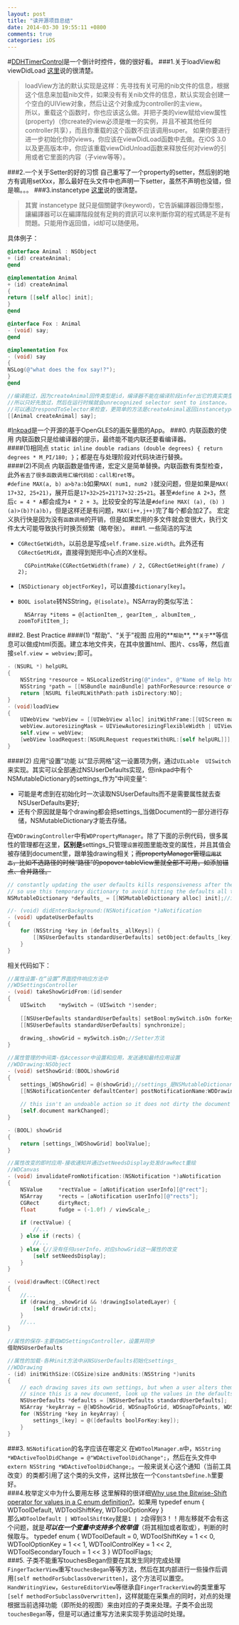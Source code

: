 ```yaml
---
layout: post
title: "读开源项目总结"
date: 2014-03-30 19:55:11 +0800
comments: true
categories: iOS 
---
```

<!--more-->
#[DDHTimerControl](https://github.com/dasdom/DDHTimerControl)是一个倒计时控件，做的很好看。
###1.关于loadView和viewDidLoad
[这里](http://www.dreamingwish.com/frontui/article/default/correct-online-information-error-loadview-viewdidload-viewdidunload.html)说的很清楚。  

> loadView方法的默认实现是这样：先寻找有关可用的nib文件的信息，根据这个信息来加载nib文件，如果没有有关nib文件的信息，默认实现会创建一个空白的UIView对象，然后让这个对象成为controller的主view。   
所以，重载这个函数时，你也应该这么做。并把子类的view赋给view属性(property)（你create的view必须是唯一的实例，并且不被其他任何controller共享），而且你重载的这个函数不应该调用super。
如果你要进行进一步初始化你的views，你应该在viewDidLoad函数中去做。在iOS 3.0以及更高版本中，你应该重载viewDidUnload函数来释放任何对view的引用或者它里面的内容（子view等等）。

###2.一个关于Setter的好的习惯
自己重写了一个property的setter，然后别的地方有调用setXxx，那么最好在头文件中也声明一下setter，虽然不声明也没错，但是嘛。。。
###3.instancetype
[这里](http://blog.eddie.com.tw/2013/12/16/id-and-instancetype/)说的很清楚。
> 其實 instancetype 就只是個關鍵字(keyword)，它告訴編譯器回傳型態，讓編譯器可以在編譯階段就有足夠的資訊可以來判斷你寫的程式碼是不是有問題。只能用作返回值，id却可以随便用。

具体例子：
```objective-c
@interface Animal : NSObject
+ (id) createAnimal;
@end

@implementation Animal
+ (id) createAnimal
{
return [[self alloc] init];
}
@end

@interface Fox : Animal
- (void) say;
@end

@implementation Fox
- (void) say
{
NSLog(@"what does the fox say!?");
}
@end

//编译能过，因为createAnimal回传类型是id，编译器不能在编译阶段infer出它的真实类型，
//所以只好先放过，然后在运行时候就会unrecognized selector sent to instance。
//可以通过respondToSelector来检查，更简单的方法是createAnimal返回instancetype
[[Animal createAnimal] say];
```
#[Inkpad](https://github.com/sprang/Inkpad)是一个开源的基于OpenGLES的画矢量图的App。
###0. 内联函数的使用
内联函数只是给编译器的提示，最终能不能内联还要看编译器。  
####(1)相同点
`static inline double radians (double degrees) { return degrees * M_PI/180; }`；都是在与处理阶段对代码块进行替换。  
####(2)不同点
内联函数是值传递，宏定义是简单替换。内联函数有类型检查，此外`省去了很多函数调用汇编代码如：call和ret等`。  
`#define MAX(a, b) a>b?a:b`如果`MAX( num1, num2 )`就没问题，但是如果是`MAX( 17+32, 25+21)`，展开后是`17+32>25+21?17+32:25+21`。甚至`#define A 2+3`，然后`c = 4 * A`都会成为`4 * 2 + 3`。比较安全的写法是`#define MAX( (a), (b) ) (a)>(b)?(a)b)`，但是这样还是有问题，`MAX(i++,j++)`完了每个都会加2了。
宏定义执行快是因为没有`函数调用`的开销，但是如果宏用的多文件就会变很大，执行文件太大可能导致执行时换页频繁（略夸张）。
###1. 一些简洁的写法
- `CGRectGetWidth`，以前总是写成`self.frame.size.width`。此外还有`CGRectGetMidX`，直接得到矩形中心点的X坐标。

        CGPointMake(CGRectGetWidth(frame) / 2, CGRectGetHeight(frame) / 2);

- `[NSDictionary objectForKey]`，可以直接`dictionary[key]`。
- `BOOL isolate`转NSString，`@(isolate)`。NSArray的类似写法：

        NSArray *items = @[actionItem_, gearItem_, albumItem_, zoomToFitItem_];

###2. Best Practice
####(1) “帮助”、“关于”视图
应用的**`帮助`**, **`关于`**等信息可以做成html页面。建立本地文件夹，在其中放置html、图片、css等，然后直接`self.view = webview;`即可。
<!--more-->
```objective-c
- (NSURL *) helpURL
{
    NSString *resource = NSLocalizedString(@"index", @"Name of Help html file");
    NSString *path = [[NSBundle mainBundle] pathForResource:resource ofType:@"html" inDirectory:@"Help"];
    return [NSURL fileURLWithPath:path isDirectory:NO];
}
- (void)loadView
{
    UIWebView *webView = [[UIWebView alloc] initWithFrame:[[UIScreen mainScreen] bounds]];
    webView.autoresizingMask = UIViewAutoresizingFlexibleWidth | UIViewAutoresizingFlexibleHeight;
    self.view = webView;
    [webView loadRequest:[NSURLRequest requestWithURL:[self helpURL]]];
}
```
####(2) 应用“设置”功能
以“显示网格”这一设置项为例，通过`UILable  UISwitch`来实现。其实可以全部通过NSUserDefaults实现，但inkpad中有个NSMutableDictionary的settings_作为”中间变量“:

- 可能是考虑到在初始化时一次读取NSUserDefaults而不是需要属性就去查NSUserDefaults更好;
- 还有个原因就是每个drawing都会把settings_当做Document的一部分进行存储，NSMutableDictionary才能去存储。

在`WDDrawingController`中有`WDPropertyManager`。除了下面的示例代码，很多属性的管理都在这里，**区别是**settings_只管理`设置`视图里能改变的属性，并且其值会被存储到document里，跟单独drawing相关；~~而propertyManager管理`应用状态`，比如不选路径的时候“路径”的popover tableView里就全部不可用，如添加锚点、合并路径。~~
```objective-c
// constantly updating the user defaults kills responsiveness after the keyboard has been made visible
// so use this temporary dictionary to avoid hitting the defaults all the time  
NSMutableDictionary *defaults_ = [[NSMutableDictionary alloc] init];//in init

//- (void) didEnterBackground:(NSNotification *)aNotification
- (void) updateUserDefaults
{
    for (NSString *key in [defaults_ allKeys]) {
        [[NSUserDefaults standardUserDefaults] setObject:defaults_[key] forKey:key];
    }
}
```
相关代码如下：
```objective-c
//属性设置-在“设置”界面控件响应方法中
//WDSettingsController
- (void) takeShowGridFrom:(id)sender
{
    UISwitch    *mySwitch = (UISwitch *)sender;
    
    [[NSUserDefaults standardUserDefaults] setBool:mySwitch.isOn forKey:WDShowGrid];
    [[NSUserDefaults standardUserDefaults] synchronize];
    
    drawing_.showGrid = mySwitch.isOn;//Setter方法
}

//属性管理的中间类-在Accessor中设置和应用，发送通知最终应用设置
//WDDrawing:NSObject
- (void) setShowGrid:(BOOL)showGrid
{
    settings_[WDShowGrid] = @(showGrid);//settings_是NSMutableDictionary，WDShowGrid是NSString “WDShowGrid”
    [[NSNotificationCenter defaultCenter] postNotificationName:WDDrawingChangedNotification object:self];
    
    // this isn't an undoable action so it does not dirty the document
    [self.document markChanged];
}

- (BOOL) showGrid
{
    return [settings_[WDShowGrid] boolValue];
}

//属性改变的即时应用-接收通知并通过setNeedsDisplay处发drawRect重绘
//WDCanvas
- (void) invalidateFromNotification:(NSNotification *)aNotification
{
    NSValue     *rectValue = [aNotification userInfo][@"rect"];
    NSArray     *rects = [aNotification userInfo][@"rects"];
    CGRect      dirtyRect;
    float       fudge = (-1.0f) / viewScale_;
    
    if (rectValue) {
        //...
    } else if (rects) {
        //...
    } else {//没有任何userInfo，对应showGrid这一属性的改变
        [self setNeedsDisplay];
    }
}

- (void)drawRect:(CGRect)rect
{
    //...
    if (drawing_.showGrid && !drawingIsolatedLayer) {
        [self drawGrid:ctx];
    }
    //...
}

//属性的保存-主要在WDSettingsController，设置并同步
借助NSUserDefaults

//属性的加载-各种init方法中从NSUserDefaults初始化settings_
//WDDrawing
- (id) initWithSize:(CGSize)size andUnits:(NSString *)units
{
    // each drawing saves its own settings, but when a user alters them they become the default settings for new documents
    // since this is a new document, look up the values in the defaults...
    NSUserDefaults *defaults = [NSUserDefaults standardUserDefaults];
    NSArray *keyArray = @[WDShowGrid, WDSnapToGrid, WDSnapToPoints, WDSnapToEdges, WDDynamicGuides, WDRulersVisible];
    for (NSString *key in keyArray) {
        settings_[key] = @([defaults boolForKey:key]);
    }
}
```
###3. `NSNotification`的名字应该在哪定义
在`WDToolManager.m`中，`NSString *WDActiveToolDidChange = @"WDActiveToolDidChange";`，然后在头文件中`extern NSString *WDActiveToolDidChange;`。一般来说关心这个通知（当前工具改变）的类都引用了这个类的头文件，这样比放在一个`ConstantsDefine.h`里要好。  
###4.枚举定义中为什么要用左移
这里解释的很详细[Why use the Bitwise-Shift operator for values in a C enum definition?](http://stackoverflow.com/questions/3999922/why-use-the-bitwise-shift-operator-for-values-in-a-c-enum-definition)。如果用
    typedef enum { WDToolDefault, WDToolShiftKey, WDToolOptionKey }  
那么`WDToolDefault | WDToolShiftKey`就是`1 | 2`会得到3！！用左移就不会有这个问题，就是***可以在一个变量中支持多个枚举值***（将其相加或者取或），判断的时候取与。
    typedef enum {
        WDToolDefault           = 0,
        WDToolShiftKey          = 1 << 0,
        WDToolOptionKey         = 1 << 1,
        WDToolControlKey        = 1 << 2,
        WDToolSecondaryTouch    = 1 << 3
    } WDToolFlags;  
###5. 子类不能重写touchesBegan但要在其发生同时完成处理
`FingerTackerView`重写`touchesBegan`等等方法，然后在其内部进行一些操作后调用`[self methodForSubclassOverwritten]`，这个方法可以置空。`HandWritingView`，`GestureEditorView`等继承自`FingerTrackerView`的类里重写`[self methodForSubclassOverwritten]`，这样就能在采集点的同时，对点的处理根据当前选择功能（即所处的视图）来由对应的子类来处理。子类不会出现`touchesBegan`等，但是可以通过重写方法来实现手势运动时处理。